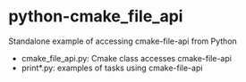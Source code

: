 # python-cmake_file_api

Standalone example of accessing cmake-file-api from Python

* cmake_file_api.py: Cmake class accesses cmake-file-api
* print*.py: examples of tasks using cmake-file-api

